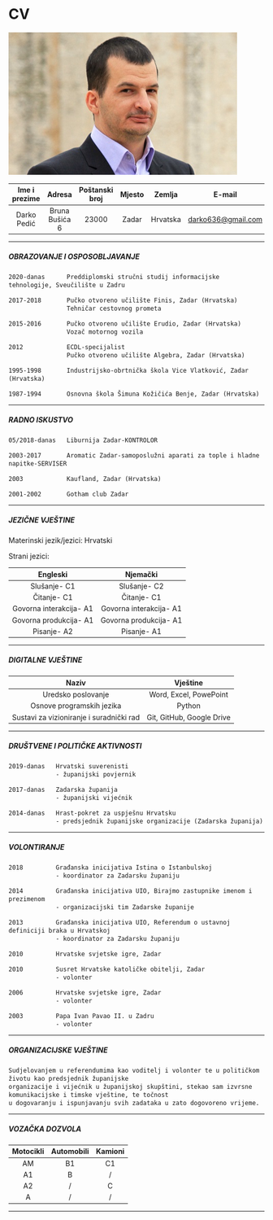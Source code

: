 # CV 


![Profilna slika](https://github.com/gadgadni/ATP2021/blob/main/img/profilna.jpg)



| Ime i prezime |     Adresa     | Poštanski broj | Mjesto |  Zemlja  |       E-mail       |
|:-------------:|:--------------:|:--------------:|:------:|:--------:|:------------------:|
|  Darko Pedić  | Bruna Bušića 6 |      23000     |  Zadar | Hrvatska | darko636@gmail.com |





---
##### OBRAZOVANJE I OSPOSOBLJAVANJE
 
 ```
2020-danas      Preddiplomski stručni studij informacijske tehnologije, Sveučilište u Zadru
 ```

```
2017-2018       Pučko otvoreno učilište Finis, Zadar (Hrvatska)  
                Tehničar cestovnog prometa
``` 
``` 
2015-2016       Pučko otvoreno učilište Erudio, Zadar (Hrvatska)
                Vozač motornog vozila
``` 
``` 
2012            ECDL-specijalist
                Pučko otvoreno učilište Algebra, Zadar (Hrvatska)  
```    
```  
1995-1998       Industrijsko-obrtnička škola Vice Vlatković, Zadar (Hrvatska)
``` 
``` 
1987-1994       Osnovna škola Šimuna Kožičića Benje, Zadar (Hrvatska)
``` 
 ___

##### RADNO ISKUSTVO 

``` 
05/2018-danas   Liburnija Zadar-KONTROLOR
``` 
``` 
2003-2017       Aromatic Zadar-samoposlužni aparati za tople i hladne napitke-SERVISER
``` 
```
2003            Kaufland, Zadar (Hrvatska)
```
```
2001-2002       Gotham club Zadar
```

---

##### JEZIČNE VJEŠTINE

Materinski jezik/jezici:
Hrvatski

Strani jezici:

|          Engleski         |          Njemački         |
|:-------------------------:|:-------------------------:|
|Slušanje- C1               |Slušanje- C2               |
|Čitanje- C1                |Čitanje- C1                |
|Govorna interakcija- A1    |Govorna interakcija- A1    |
|Govorna produkcija- A1     |Govorna produkcija- A1     |
|Pisanje- A2                |Pisanje- A1                |    
  

---
##### DIGITALNE VJEŠTINE

|                  Naziv                   |          Vještine         |
|:----------------------------------------:|:-------------------------:|
| Uredsko poslovanje                       | Word, Excel, PowePoint    |  
| Osnove programskih jezika                | Python                    |                        
| Sustavi za vizioniranje i suradnički rad | Git, GitHub, Google Drive |                       

---
##### DRUŠTVENE I POLITIČKE AKTIVNOSTI

```
2019-danas   Hrvatski suverenisti 
             - županijski povjernik
```
```
2017-danas   Zadarska županija
             - županijski vijećnik 
```            
```
2014-danas   Hrast-pokret za uspješnu Hrvatsku 
             - predsjednik županijske organizacije (Zadarska županija)
```
---
##### VOLONTIRANJE

```
2018         Građanska inicijativa Istina o Istanbulskoj 
             - koordinator za Zadarsku županiju
```
```
2014         Građanska inicijativa UIO, Birajmo zastupnike imenom i prezimenom
             - organizacijski tim Zadarske županije
```
```
2013         Građanska inicijativa UIO, Referendum o ustavnoj definiciji braka u Hrvatskoj 
             - koordinator za Zadarsku županiju
```
```
2010         Hrvatske svjetske igre, Zadar 
```
```
2010         Susret Hrvatske katoličke obitelji, Zadar 
             - volonter
```
```
2006         Hrvatske svjetske igre, Zadar 
             - volonter
```
```
2003         Papa Ivan Pavao II. u Zadru
             - volonter
```
---
##### ORGANIZACIJSKE VJEŠTINE

    Sudjelovanjem u referendumima kao voditelj i volonter te u političkom životu kao predsjednik županijske 
    organizacije i vijećnik u županijskoj skupštini, stekao sam izvrsne komunikacijske i timske vještine, te točnost 
    u dogovaranju i ispunjavanju svih zadataka u zato dogovoreno vrijeme.
    

---
##### VOZAČKA DOZVOLA

| Motocikli | Automobili | Kamioni |
|:---------:|:----------:|:-------:|
|    AM     |     B1     |   C1    |
|    A1     |     B      |   /     |
|    A2     |     /      |   C     |
|    A      |     /      |   /     |

---


             






 
                
                
